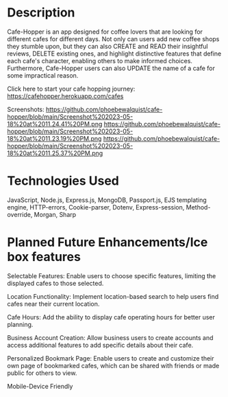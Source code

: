 # Description
 Cafe-Hopper is an app designed for coffee lovers that are looking for different cafes for different days. Not only can users add new coffee shops they stumble upon, but they can also CREATE and READ their insightful reviews, DELETE existing ones, and highlight distinctive features that define each cafe's character, enabling others to make informed choices. Furthermore, Cafe-Hopper users can also UPDATE the name of a cafe for some impractical reason.
 
Click here to start your cafe hopping journey:
https://cafehopper.herokuapp.com/cafes

Screenshots:
https://github.com/phoebewalquist/cafe-hopper/blob/main/Screenshot%202023-05-18%20at%2011.24.41%20PM.png
https://github.com/phoebewalquist/cafe-hopper/blob/main/Screenshot%202023-05-18%20at%2011.23.19%20PM.png
https://github.com/phoebewalquist/cafe-hopper/blob/main/Screenshot%202023-05-18%20at%2011.25.37%20PM.png


# Technologies Used
JavaScript, Node.js, Express.js, MongoDB, Passport.js, EJS templating engine,
HTTP-errors, Cookie-parser, Dotenv, Express-session, Method-override, Morgan, Sharp

# Planned Future Enhancements/Ice box features
Selectable Features: Enable users to choose specific features, limiting the displayed cafes to those selected.

Location Functionality: Implement location-based search to help users find cafes near their current location.

Cafe Hours: Add the ability to display cafe operating hours for better user planning.

Business Account Creation: Allow business users to create accounts and access additional features to add specific details about their cafe.

Personalized Bookmark Page: Enable users to create and customize their own page of bookmarked cafes, which can be shared with friends or made public for others to view.


Mobile-Device Friendly
